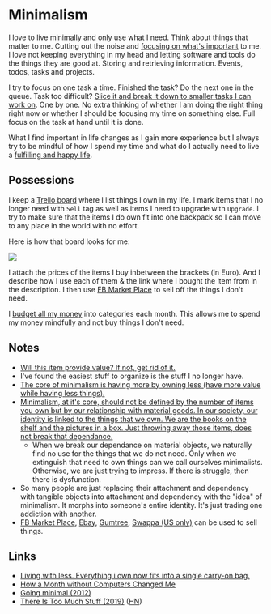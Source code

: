 # Minimalism

I love to live minimally and only use what I need. Think about things that matter to me. Cutting out the noise and [focusing on what's important](../focusing/focusing.md) to me. I love not keeping everything in my head and letting software and tools do the things they are good at. Storing and retrieving information. Events, todos, tasks and projects.

I try to focus on one task a time. Finished the task? Do the next one in the queue. Task too difficult? [Slice it and break it down to smaller tasks I can work on](../research/solving-problems.md). One by one. No extra thinking of whether I am doing the right thing right now or whether I should be focusing my time on something else. Full focus on the task at hand until it is done.

What I find important in life changes as I gain more experience but I always try to be mindful of how I spend my time and what do I actually need to live a [fulfilling and happy life](../life/happiness.md).

## Possessions

I keep a [Trello board](https://trello.com/b/HotsLGsc) where I list things I own in my life. I mark items that I no longer need with `Sell` tag as well as items I need to upgrade with `Upgrade`. I try to make sure that the items I do own fit into one backpack so I can move to any place in the world with no effort.

Here is how that board looks for me:

![](https://i.imgur.com/dl4Af8v.jpg)

I attach the prices of the items I buy inbetween the brackets (in Euro). And I describe how I use each of them & the link where I bought the item from in the description. I then use [FB Market Place](https://facebook.com/marketplace) to sell off the things I don't need.

I [budget all my money](../economy/finance.md) into categories each month. This allows me to spend my money mindfully and not buy things I don't need.

## Notes

- [Will this item provide value? If not, get rid of it.](https://www.reddit.com/r/minimalism/comments/846drx/extreme_minimalism_a_trend/)
- I've found the easiest stuff to organize is the stuff I no longer have.
- [The core of minimalism is having more by owning less (have more value while having less things).](https://www.reddit.com/r/minimalism/comments/8xnssq/have_you_ever_tried_to_incorporate_minimalism/)
- [Minimalism, at it's core, should not be defined by the number of items you own but by our relationship with material goods. In our society, our identity is linked to the things that we own. We are the books on the shelf and the pictures in a box. Just throwing away those items, does not break that dependance.](https://www.reddit.com/r/minimalism/comments/8x8su3/at_what_point_is_minimalism_an_unhealthy_obsession/)
  - When we break our dependance on material objects, we naturally find no use for the things that we do not need. Only when we extinguish that need to own things can we call ourselves minimalists. Otherwise, we are just trying to impress. If there is struggle, then there is dysfunction.
- So many people are just replacing their attachment and dependency with tangible objects into attachment and dependency with the "idea" of minimalism. It morphs into someone's entire identity. It's just trading one addiction with another.
- [FB Market Place](https://facebook.com/marketplace), [Ebay](https://www.ebay.com), [Gumtree](https://www.gumtree.com/), [Swappa (US only)](https://swappa.com) can be used to sell things.

## Links

- [Living with less. Everything i own now fits into a single carry-on bag.](http://www.wernervanrooyen.com/living-with-less-one-bag/)
- [How a Month without Computers Changed Me](https://dev.to/iskin/how-a-month-without-computers-changed-me-1ho4)
- [Going minimal (2012)](http://wy.io/going-minimal/)
- [There Is Too Much Stuff (2019)](https://www.theatlantic.com/health/archive/2019/05/too-many-options/590185/) ([HN](https://news.ycombinator.com/item?id=20018756))
